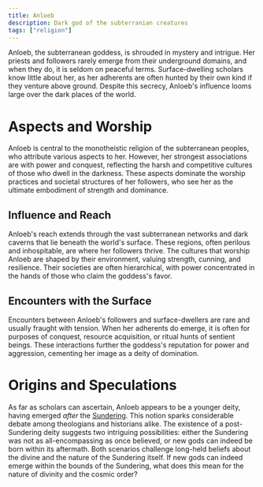 ```yaml
---
title: Anloeb
description: Dark god of the subterranian creatures
tags: ["religion"]
---
```


Anloeb, the subterranean goddess, is shrouded in mystery and intrigue. Her
priests and followers rarely emerge from their underground domains, and when
they do, it is seldom on peaceful terms. Surface-dwelling scholars know little
about her, as her adherents are often hunted by their own kind if they venture
above ground. Despite this secrecy, Anloeb's influence looms large over the dark
places of the world.

# Aspects and Worship

Anloeb is central to the monotheistic religion of the subterranean peoples, who
attribute various aspects to her. However, her strongest associations are with
power and conquest, reflecting the harsh and competitive cultures of those who
dwell in the darkness. These aspects dominate the worship practices and societal
structures of her followers, who see her as the ultimate embodiment of strength
and dominance.

## Influence and Reach

Anloeb's reach extends through the vast subterranean networks and dark caverns
that lie beneath the world's surface. These regions, often perilous and
inhospitable, are where her followers thrive. The cultures that worship Anloeb
are shaped by their environment, valuing strength, cunning, and resilience.
Their societies are often hierarchical, with power concentrated in the hands of
those who claim the goddess's favor.

## Encounters with the Surface

Encounters between Anloeb's followers and surface-dwellers are rare and usually
fraught with tension. When her adherents do emerge, it is often for purposes of
conquest, resource acquisition, or ritual hunts of sentient beings. These
interactions further the goddess's reputation for power and aggression,
cementing her image as a deity of domination.

# Origins and Speculations

As far as scholars can ascertain, Anloeb appears to be a younger deity, having
emerged _after_ the [Sundering](/pages/Sundering). This notion sparks
considerable debate among theologians and historians alike. The existence of a
post-Sundering deity suggests two intriguing possibilities: either the Sundering
was not as all-encompassing as once believed, or new gods can indeed be born
within its aftermath. Both scenarios challenge long-held beliefs about the
divine and the nature of the Sundering itself. If new gods can indeed emerge
within the bounds of the Sundering, what does this mean for the nature of
divinity and the cosmic order?